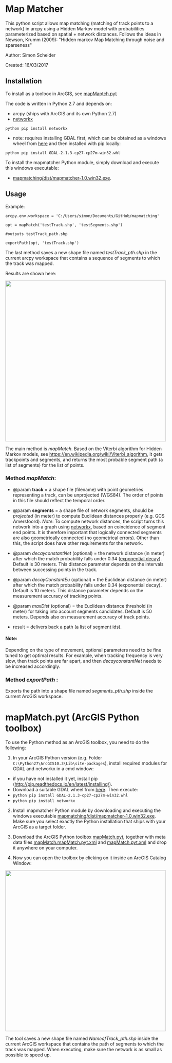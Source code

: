 # Map Matcher

This python script allows map matching (matching of track points to a network)
in arcpy using a Hidden Markov model with
probabilities parameterized based on spatial + network distances.
Follows the ideas in Newson, Krumm (2009):
"Hidden markov Map Matching through noise and sparseness"

Author:      Simon Scheider

Created:     16/03/2017
   

## Installation

To install as a toolbox in ArcGIS, see [mapMaptch.pyt](#mapmatchpyt-arcgis-python-toolbox)

The code is written in Python 2.7 and depends on:

* arcpy (ships with ArcGIS and its own Python 2.7)
* [networkx](https://networkx.github.io) 

`python pip install networkx`

* note: requires installing GDAL first, which can be obtained as a windows wheel from [here](http://www.lfd.uci.edu/~gohlke/pythonlibs/)
     and then installed with pip locally:

`python pip install GDAL-2.1.3-cp27-cp27m-win32.whl`

To install the mapmatcher Python module, simply download and execute this windows executable:
- [mapmatching/dist/mapmatcher-1.0.win32.exe](https://github.com/simonscheider/mapmatching/blob/master/dist/mapmatcher-1.0.win32.exe).    

## Usage

Example:

`arcpy.env.workspace = 'C:/Users/simon/Documents/GitHub/mapmatching'`

`opt = mapMatch('testTrack.shp', 'testSegments.shp')`

`#outputs testTrack_path.shp`

`exportPath(opt, 'testTrack.shp')`

The last method saves a new shape file named _testTrack_pth.shp_ in the current arcpy workspace that contains a sequence of segments to which the track was mapped.

Results are shown here:

<img src="https://github.com/simonscheider/mapmatching/blob/master/example.PNG" width="500" />


The main method is _mapMatch_. Based on the Viterbi algorithm for Hidden Markov models,
see https://en.wikipedia.org/wiki/Viterbi_algorithm, it gets trackpoints and segments, and returns the most probable segment path (a list of segments) for the list of points.

### Method _mapMatch_:
* @param **track** = a shape file (filename) with point geometries representing a track, can be unprojected (WGS84). The order of points in this file should reflect the temporal order.
        
* @param **segments** = a shape file of network segments, should be _projected_ (in meter) to compute Euclidean distances properly (e.g. GCS Amersfoord). _Note_: To compute network distances, the script turns this network into a graph using [networkx](https://networkx.github.io), based on coincidence of segment end points. It is therefore important that logically connected segments are also geometrically connected (no geometrical errors). Other than this, the script does have other requirements for the network.
        
* @param _decayconstantNet_ (optional) = the network distance (in meter) after which the match probability falls under 0.34 ([exponential decay](https://en.wikipedia.org/wiki/Exponential_decay)). Default is 30 meters. This distance parameter depends on the intervals between successing points in the track.
        
* @param _decayConstantEu_ (optional) = the Euclidean distance (in meter) after which the match probability falls under 0.34 (exponential decay). Default is 10 meters. This distance parameter depends on the measurement accuracy of tracking points.
        
* @param _maxDist_ (optional) = the Euclidean distance threshold (in meter) for taking into account segments candidates. Default is 50 meters. Depends also on measurement accuracy of track points.

* result = delivers back a path (a list of segment ids).

#### Note: 
Depending on the type of movement, optional parameters need to be fine tuned to get optimal results. For example, when tracking frequency is very slow, then track points are far apart, and then _decayconstantNet_ needs to be increased accordingly.

### Method _exportPath_ :
Exports the path into a  shape file named _segments_pth.shp_ inside the current ArcGIS workspace.


# mapMatch.pyt (ArcGIS Python toolbox)

To use the Python method as an ArcGIS toolbox, you need to do the following:

1. In your ArcGIS Python version (e.g. Folder `C:\Python27\ArcGIS10.3\Lib\site-packages`), install required modules for GDAL and networkx in a cmd window:

- if you have not installed it yet, install pip (http://pip.readthedocs.io/en/latest/installing/). 
- Download a suitable GDAL wheel from [here](http://www.lfd.uci.edu/~gohlke/pythonlibs/). Then execute:
- `python pip install GDAL-2.1.3-cp27-cp27m-win32.whl`
- `python pip install networkx`

2. Install mapmatcher Python module by downloading and executing the windows executable [mapmatching/dist/mapmatcher-1.0.win32.exe](https://github.com/simonscheider/mapmatching/blob/master/dist/mapmatcher-1.0.win32.exe). Make sure you select exactly the Python installation that ships with your ArcGIS as a target folder.

3. Download the ArcGIS Python toolbox [mapMatch.pyt](https://github.com/simonscheider/mapmatching/blob/master/mapMatch.pyt), together with meta data files [mapMatch.mapMatch.pyt.xml](https://github.com/simonscheider/mapmatching/blob/master/mapMatch.mapMatch.pyt.xml) and [mapMatch.pyt.xml](https://github.com/simonscheider/mapmatching/blob/master/mapMatch.pyt.xml) and drop it anywhere on your computer.

4. Now you can open the toolbox by clicking on it inside an ArcGIS Catalog Window:
<img src="https://github.com/simonscheider/mapmatching/blob/master/mapMatch.PNG" width="500" />

The tool saves a new shape file named _NameofTrack_pth.shp_ inside the current ArcGIS workspace that contains the path of segments to which the track was mapped. When executing, make sure the network is as small as possible to speed up.
